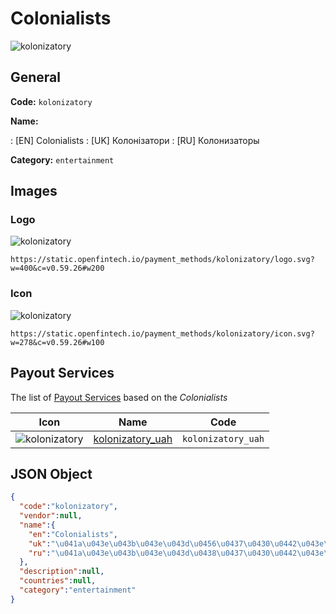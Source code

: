 
# Colonialists 
![kolonizatory](https://static.openfintech.io/payment_methods/kolonizatory/logo.svg?w=400&c=v0.59.26#w200)  

## General 
**Code:** `kolonizatory` 
 
**Name:** 
 
:	[EN] Colonialists 
:	[UK] Колонізатори 
:	[RU] Колонизаторы 
 
**Category:** `entertainment` 
 

## Images 

### Logo 
![kolonizatory](https://static.openfintech.io/payment_methods/kolonizatory/logo.svg?w=400&c=v0.59.26#w200)  

```
https://static.openfintech.io/payment_methods/kolonizatory/logo.svg?w=400&c=v0.59.26#w200
```  

### Icon 
![kolonizatory](https://static.openfintech.io/payment_methods/kolonizatory/icon.svg?w=278&c=v0.59.26#w100)  

```
https://static.openfintech.io/payment_methods/kolonizatory/icon.svg?w=278&c=v0.59.26#w100
```  

## Payout Services 
 
The list of [Payout Services](/payout-services/) based on the _Colonialists_ 

|Icon|Name|Code| 
|:---:|:---:|:---:| 
|![kolonizatory](https://static.openfintech.io/payout_methods/kolonizatory/icon.svg?w=278&c=v0.59.26#w40) |[kolonizatory_uah](/payout-services/kolonizatory_uah/)|`kolonizatory_uah`| 
 

## JSON Object 

```json
{
  "code":"kolonizatory",
  "vendor":null,
  "name":{
    "en":"Colonialists",
    "uk":"\u041a\u043e\u043b\u043e\u043d\u0456\u0437\u0430\u0442\u043e\u0440\u0438",
    "ru":"\u041a\u043e\u043b\u043e\u043d\u0438\u0437\u0430\u0442\u043e\u0440\u044b"
  },
  "description":null,
  "countries":null,
  "category":"entertainment"
}
```  
